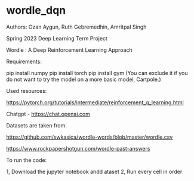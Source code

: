 # wordle_dqn

Authors: Ozan Aygun, Ruth Gebremedhin, Amritpal Singh

Spring 2023 Deep Learning Term Project

Wordle : A Deep Reinforcement Learning Approach

Requirements: 

pip install numpy
pip install torch
pip install gym (You can exclude it if you do not want to try the model on a more basic model, Cartpole.)


Used resources:

https://pytorch.org/tutorials/intermediate/reinforcement_q_learning.html

Chatgpt - https://chat.openai.com

Datasets are taken from:

https://github.com/swkasica/wordle-words/blob/master/wordle.csv

https://www.rockpapershotgun.com/wordle-past-answers


To run the code:

1, Download the jupyter notebook andd ataset 
2, Run every cell in order


